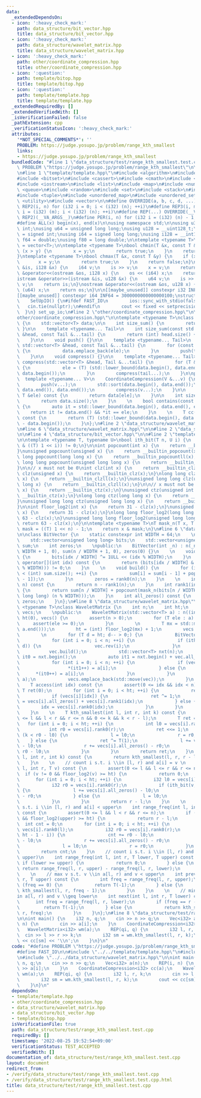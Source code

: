 ```yaml
---
data:
  _extendedDependsOn:
  - icon: ':heavy_check_mark:'
    path: data_structure/bit_vector.hpp
    title: data_structure/bit_vector.hpp
  - icon: ':heavy_check_mark:'
    path: data_structure/wavelet_matrix.hpp
    title: data_structure/wavelet_matrix.hpp
  - icon: ':heavy_check_mark:'
    path: other/coordinate_compression.hpp
    title: other/coordinate_compression.hpp
  - icon: ':question:'
    path: template/bitop.hpp
    title: template/bitop.hpp
  - icon: ':question:'
    path: template/template.hpp
    title: template/template.hpp
  _extendedRequiredBy: []
  _extendedVerifiedWith: []
  _isVerificationFailed: false
  _pathExtension: cpp
  _verificationStatusIcon: ':heavy_check_mark:'
  attributes:
    '*NOT_SPECIAL_COMMENTS*': ''
    PROBLEM: https://judge.yosupo.jp/problem/range_kth_smallest
    links:
    - https://judge.yosupo.jp/problem/range_kth_smallest
  bundledCode: "#line 1 \"data_structure/test/range_kth_smallest.test.cpp\"\n#define\
    \ PROBLEM \"https://judge.yosupo.jp/problem/range_kth_smallest\"\n\n#define FAST_IO\n\
    \n#line 1 \"template/template.hpp\"\n#include <algorithm>\n#include <array>\n\
    #include <bitset>\n#include <cassert>\n#include <cmath>\n#include <iomanip>\n\
    #include <iostream>\n#include <list>\n#include <map>\n#include <numeric>\n#include\
    \ <queue>\n#include <random>\n#include <set>\n#include <stack>\n#include <string>\n\
    #include <tuple>\n#include <unordered_map>\n#include <unordered_set>\n#include\
    \ <utility>\n#include <vector>\n\n#define OVERRIDE(a, b, c, d, ...) d\n#define\
    \ REP2(i, n) for (i32 i = 0; i < (i32) (n); ++i)\n#define REP3(i, m, n) for (i32\
    \ i = (i32) (m); i < (i32) (n); ++i)\n#define REP(...) OVERRIDE(__VA_ARGS__, REP3,\
    \ REP2)(__VA_ARGS__)\n#define PER(i, n) for (i32 i = (i32) (n) - 1; i >= 0; --i)\n\
    #define ALL(x) begin(x), end(x)\n\nusing namespace std;\n\nusing u32 = unsigned\
    \ int;\nusing u64 = unsigned long long;\nusing u128 = __uint128_t;\nusing i32\
    \ = signed int;\nusing i64 = signed long long;\nusing i128 = __int128_t;\nusing\
    \ f64 = double;\nusing f80 = long double;\n\ntemplate <typename T>\nusing Vec\
    \ = vector<T>;\n\ntemplate <typename T>\nbool chmin(T &x, const T &y) {\n    if\
    \ (x > y) {\n        x = y;\n        return true;\n    }\n    return false;\n\
    }\ntemplate <typename T>\nbool chmax(T &x, const T &y) {\n    if (x < y) {\n \
    \       x = y;\n        return true;\n    }\n    return false;\n}\n\nistream &operator>>(istream\
    \ &is, i128 &x) {\n    i64 v;\n    is >> v;\n    x = v;\n    return is;\n}\nostream\
    \ &operator<<(ostream &os, i128 x) {\n    os << (i64) x;\n    return os;\n}\n\
    istream &operator>>(istream &is, u128 &x) {\n    u64 v;\n    is >> v;\n    x =\
    \ v;\n    return is;\n}\nostream &operator<<(ostream &os, u128 x) {\n    os <<\
    \ (u64) x;\n    return os;\n}\n\n[[maybe_unused]] constexpr i32 INF = 1000000100;\n\
    [[maybe_unused]] constexpr i64 INF64 = 3000000000000000100;\nstruct SetUpIO {\n\
    \    SetUpIO() {\n#ifdef FAST_IO\n        ios::sync_with_stdio(false);\n     \
    \   cin.tie(nullptr);\n#endif\n        cout << fixed << setprecision(15);\n  \
    \  }\n} set_up_io;\n#line 2 \"other/coordinate_compression.hpp\"\n\n#line 5 \"\
    other/coordinate_compression.hpp\"\n\ntemplate <typename T>\nclass CoordinateCompression\
    \ {\n    std::vector<T> data;\n\n    int size_sum() {\n        return 0;\n   \
    \ }\n\n    template <typename... Tail>\n    int size_sum(const std::vector<T>\
    \ &head, const Tail &...tail) {\n        return (int) head.size() + size_sum(tail...);\n\
    \    }\n\n    void push() {}\n\n    template <typename... Tail>\n    void push(const\
    \ std::vector<T> &head, const Tail &...tail) {\n        for (const T &ele : head)\
    \ {\n            data.emplace_back(ele);\n        }\n        push(tail...);\n\
    \    }\n\n    void compress() {}\n\n    template <typename... Tail>\n    void\
    \ compress(std::vector<T> &head, Tail &...tail) {\n        for (T &ele : head)\
    \ {\n            ele = (T) (std::lower_bound(data.begin(), data.end(), ele) -\
    \ data.begin());\n        }\n        compress(tail...);\n    }\n\npublic:\n  \
    \  template <typename... V>\n    CoordinateCompression(V &...v) {\n        data.reserve(size_sum(v...));\n\
    \        push(v...);\n        std::sort(data.begin(), data.end());\n        data.erase(std::unique(data.begin(),\
    \ data.end()), data.end());\n        compress(v...);\n    }\n\n    const T &operator[](const\
    \ T &ele) const {\n        return data[ele];\n    }\n\n    int size() const {\n\
    \        return data.size();\n    }\n    \n    bool contains(const T &ele) const\
    \ {\n        auto it = std::lower_bound(data.begin(), data.end(), ele);\n    \
    \    return it != data.end() && *it == ele;\n    }\n    \n    T cc(const T &ele)\
    \ const {\n        return (T) (std::lower_bound(data.begin(), data.end(), ele)\
    \ - data.begin());\n    }\n};\n#line 2 \"data_structure/wavelet_matrix.hpp\"\n\
    \n#line 6 \"data_structure/wavelet_matrix.hpp\"\n\n#line 2 \"data_structure/bit_vector.hpp\"\
    \n\n#line 4 \"data_structure/bit_vector.hpp\"\n\n#line 2 \"template/bitop.hpp\"\
    \n\ntemplate <typename T, typename U>\nbool ith_bit(T n, U i) {\n    return (n\
    \ & ((T) 1 << i)) != 0;\n}\n\nint popcount(int x) {\n    return __builtin_popcount(x);\n\
    }\nunsigned popcount(unsigned x) {\n    return __builtin_popcount(x);\n}\nlong\
    \ long popcount(long long x) {\n    return __builtin_popcountll(x);\n}\nunsigned\
    \ long long popcount(unsigned long long x) {\n    return __builtin_popcountll(x);\n\
    }\n\n// x must not be 0\nint clz(int x) {\n    return __builtin_clz(x);\n}\nunsigned\
    \ clz(unsigned x) {\n    return __builtin_clz(x);\n}\nlong long clz(long long\
    \ x) {\n    return __builtin_clzll(x);\n}\nunsigned long long clz(unsigned long\
    \ long x) {\n    return __builtin_clzll(x);\n}\n\n// x must not be 0\nint ctz(int\
    \ x) {\n    return __builtin_ctz(x);\n}\nunsigned ctz(unsigned int x) {\n    return\
    \ __builtin_ctz(x);\n}\nlong long ctz(long long x) {\n    return __builtin_ctzll(x);\n\
    }\nunsigned long long ctz(unsigned long long x) {\n    return __builtin_ctzll(x);\n\
    }\n\nint floor_log2(int x) {\n    return 31 - clz(x);\n}\nunsigned floor_log2(unsigned\
    \ x) {\n    return 31 - clz(x);\n}\nlong long floor_log2(long long x) {\n    return\
    \ 63 - clz(x);\n}\nunsigned long long floor_log2(unsigned long long x) {\n   \
    \ return 63 - clz(x);\n}\n\ntemplate <typename T>\nT mask_n(T x, T n) {\n    T\
    \ mask = ((T) 1 << n) - 1;\n    return x & mask;\n}\n#line 6 \"data_structure/bit_vector.hpp\"\
    \n\nclass BitVector {\n    static constexpr int WIDTH = 64;\n    \n    int n;\n\
    \    std::vector<unsigned long long> bits;\n    std::vector<unsigned long long>\
    \ sum;\n    int zeros;\n    \npublic:\n    BitVector(int _n) : n(_n), bits(n /\
    \ WIDTH + 1, 0), sum(n / WIDTH + 1, 0), zeros(0) {}\n    \n    void rev(int idx)\
    \ {\n        bits[idx / WIDTH] ^= 1ULL << (idx % WIDTH);\n    }\n    \n    bool\
    \ operator[](int idx) const {\n        return (bits[idx / WIDTH] & (1ULL << (idx\
    \ % WIDTH))) != 0;\n    }\n    \n    void build() {\n        for (int i = 1; i\
    \ < (int) sum.size(); ++i) {\n            sum[i] = sum[i - 1] + popcount(bits[i\
    \ - 1]);\n        }\n        zeros = rank0(n);\n    }\n    \n    int rank0(int\
    \ n) const {\n        return n - rank1(n);\n    }\n    int rank1(int n) const\
    \ {\n        return sum[n / WIDTH] + popcount(mask_n(bits[n / WIDTH], (unsigned\
    \ long long) (n % WIDTH)));\n    }\n    int all_zeros() const {\n        return\
    \ zeros;\n    }\n};\n#line 8 \"data_structure/wavelet_matrix.hpp\"\n\ntemplate\
    \ <typename T>\nclass WaveletMatrix {\n    int n;\n    int ht;\n    std::vector<BitVector>\
    \ vecs;\n    \npublic:\n    WaveletMatrix(std::vector<T> a) : n((int) a.size()),\
    \ ht(0), vecs() {\n        assert(n > 0);\n        for (T ele : a) {\n       \
    \     assert(ele >= 0);\n        }\n        \n        T mx = std::max(T(1), *std::max_element(a.begin(),\
    \ a.end()));\n        ht = (int) floor_log2(mx) + 1;\n        vecs.reserve(ht);\n\
    \        \n        for (T d = ht; d-- > 0;) {\n            BitVector vec(n);\n\
    \            for (int i = 0; i < n; ++i) {\n                if (ith_bit(a[i],\
    \ d)) {\n                    vec.rev(i);\n                }\n            }\n \
    \           vec.build();\n            std::vector<T> nxt(n);\n            auto\
    \ it0 = nxt.begin();\n            auto it1 = nxt.begin() + vec.all_zeros();\n\
    \            for (int i = 0; i < n; ++i) {\n                if (vec[i]) {\n  \
    \                  *(it1++) = a[i];\n                } else {\n              \
    \      *(it0++) = a[i];\n                }\n            }\n            std::swap(nxt,\
    \ a);\n            vecs.emplace_back(std::move(vec));\n        }\n    }\n    \n\
    \    T access(int idx) const {\n        assert(0 <= idx && idx < n);\n       \
    \ T ret(0);\n        for (int i = 0; i < ht; ++i) {\n            ret <<= 1;\n\
    \            if (vecs[i][idx]) {\n                ret ^= 1;\n                idx\
    \ = vecs[i].all_zeros() + vecs[i].rank1(idx);\n            } else {\n        \
    \        idx = vecs[i].rank0(idx);\n            }\n        }\n        return ret;\n\
    \    }\n    \n    T kth_smallest(int l, int r, int k) const {\n        assert(0\
    \ <= l && l < r && r <= n && 0 <= k && k < r - l);\n        T ret = 0;\n     \
    \   for (int i = 0; i < ht; ++i) {\n            int l0 = vecs[i].rank0(l);\n \
    \           int r0 = vecs[i].rank0(r);\n            ret <<= 1;\n            if\
    \ (k < r0 - l0) {\n                l = l0;\n                r = r0;\n        \
    \    } else {\n                ret ^= T(1);\n                l += vecs[i].all_zeros()\
    \ - l0;\n                r += vecs[i].all_zeros() - r0;\n                k -=\
    \ r0 - l0;\n            }\n        }\n        return ret;\n    }\n    T kth_largest(int\
    \ l, int r, int k) const {\n        return kth_smallest(l, r, r - l - k - 1);\n\
    \    }\n    \n    // count i s.t. i \\in [l, r) and a[i] = v \n    int rank(int\
    \ l, int r, T v) const {\n        assert(0 <= l && l <= r && r <= n);\n      \
    \  if (v != 0 && floor_log2(v) >= ht) {\n            return 0;\n        }\n  \
    \      for (int i = 0; i < ht; ++i) {\n            i32 l0 = vecs[i].rank0(l);\n\
    \            i32 r0 = vecs[i].rank0(r);\n            if (ith_bit(v, ht - 1 - i))\
    \ {\n                l += vecs[i].all_zeros() - l0;\n                r += vecs[i].all_zeros()\
    \ - r0;\n            } else {\n                l = l0;\n                r = r0;\n\
    \            }\n        }\n        return r - l;\n    }\n    \n    // count i\
    \ s.t. i \\in [l, r) and a[i] < upper\n    int range_freq(int l, int r, T upper)\
    \ const {\n        assert(0 <= l && l < r && r <= n);\n        if (upper != 0\
    \ && floor_log2(upper) >= ht) {\n            return r - l;\n        }\n      \
    \  int cnt = 0;\n        for (int i = 0; i < ht; ++i) {\n            i32 l0 =\
    \ vecs[i].rank0(l);\n            i32 r0 = vecs[i].rank0(r);\n            if (ith_bit(upper,\
    \ ht - 1 - i)) {\n                cnt += r0 - l0;\n                l += vecs[i].all_zeros()\
    \ - l0;\n                r += vecs[i].all_zeros() - r0;\n            } else {\n\
    \                l = l0;\n                r = r0;\n            }\n        }\n\
    \        return cnt;\n    }\n    // count i s.t. i \\in [l, r) and a[i] \\in [lower,\
    \ upper)\n    int range_freq(int l, int r, T lower, T upper) const {\n       \
    \ if (lower >= upper) {\n            return 0;\n        } else {\n           \
    \ return range_freq(l, r, upper) - range_freq(l, r, lower);\n        }\n    }\n\
    \    \n    // max v s.t. v \\in a[l, r) and v < upper\n    int prev(int l, int\
    \ r, T upper) const {\n        int freq = range_freq(l, r, upper);\n        if\
    \ (freq == 0) {\n            return T(-1);\n        } else {\n            return\
    \ kth_smallest(l, r, freq - 1);\n        }\n    }\n    \n    // min v s.t. v \\\
    in a[l, r) and v \\geq lower\n    int next(int l, int r, T lower) const {\n  \
    \      int freq = range_freq(l, r, lower);\n        if (freq == r - l) {\n   \
    \         return T(-1);\n        } else {\n            return kth_smallest(l,\
    \ r, freq);\n        }\n    }\n};\n#line 8 \"data_structure/test/range_kth_smallest.test.cpp\"\
    \n\nint main() {\n    i32 n, q;\n    cin >> n >> q;\n    Vec<i32> a(n);\n    REP(i,\
    \ n) {\n        cin >> a[i];\n    }\n    CoordinateCompression<i32> cc(a);\n \
    \   WaveletMatrix<i32> wm(a);\n    REP(qi, q) {\n        i32 l, r, k;\n      \
    \  cin >> l >> r >> k;\n        i32 sm = wm.kth_smallest(l, r, k);\n        cout\
    \ << cc[sm] << '\\n';\n    }\n}\n"
  code: "#define PROBLEM \"https://judge.yosupo.jp/problem/range_kth_smallest\"\n\n\
    #define FAST_IO\n\n#include \"../../template/template.hpp\"\n#include \"../../other/coordinate_compression.hpp\"\
    \n#include \"../../data_structure/wavelet_matrix.hpp\"\n\nint main() {\n    i32\
    \ n, q;\n    cin >> n >> q;\n    Vec<i32> a(n);\n    REP(i, n) {\n        cin\
    \ >> a[i];\n    }\n    CoordinateCompression<i32> cc(a);\n    WaveletMatrix<i32>\
    \ wm(a);\n    REP(qi, q) {\n        i32 l, r, k;\n        cin >> l >> r >> k;\n\
    \        i32 sm = wm.kth_smallest(l, r, k);\n        cout << cc[sm] << '\\n';\n\
    \    }\n}\n"
  dependsOn:
  - template/template.hpp
  - other/coordinate_compression.hpp
  - data_structure/wavelet_matrix.hpp
  - data_structure/bit_vector.hpp
  - template/bitop.hpp
  isVerificationFile: true
  path: data_structure/test/range_kth_smallest.test.cpp
  requiredBy: []
  timestamp: '2022-08-25 19:52:54+09:00'
  verificationStatus: TEST_ACCEPTED
  verifiedWith: []
documentation_of: data_structure/test/range_kth_smallest.test.cpp
layout: document
redirect_from:
- /verify/data_structure/test/range_kth_smallest.test.cpp
- /verify/data_structure/test/range_kth_smallest.test.cpp.html
title: data_structure/test/range_kth_smallest.test.cpp
---
```

